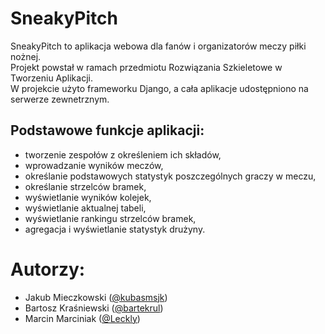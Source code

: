 # SneakyPitch 
SneakyPitch to aplikacja webowa dla fanów i organizatorów meczy piłki nożnej.  
Projekt powstał w ramach przedmiotu Rozwiązania Szkieletowe w Tworzeniu Aplikacji.  
W projekcie użyto frameworku Django, a cała aplikacje udostępniono na serwerze zewnetrznym.

## Podstawowe funkcje aplikacji: 
*	tworzenie zespołów z określeniem ich składów, 
*	wprowadzanie wyników meczów, 
*	określanie podstawowych statystyk poszczególnych graczy w meczu, 
*	określanie strzelców bramek, 
*	wyświetlanie wyników kolejek, 
*	wyświetlanie aktualnej tabeli, 
*	wyświetlanie rankingu strzelców bramek, 
*	agregacja i wyświetlanie statystyk drużyny. 


# Autorzy:
* Jakub Mieczkowski ([@kubasmsjk]( https://github.com/kubasmsjk))
* Bartosz Kraśniewski ([@bartekrul]( https://github.com/bartekrul))
* Marcin Marciniak ([@Leckly]( https://github.com/Leckly))
